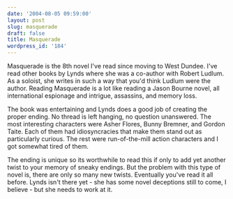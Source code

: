 ```yaml
---
date: '2004-08-05 09:59:00'
layout: post
slug: masquerade
draft: false
title: Masquerade
wordpress_id: '184'
---
```


Masquerade is the 8th novel I've read since moving to West Dundee. I've read other books by Lynds where she was a co-author with Robert Ludlum. As a soloist, she writes in such a way that you'd think Ludlum were the author. Reading Masquerade is a lot like reading a Jason Bourne novel, all international espionage and intrigue, assassins, and memory loss.  

  

The book was entertaining and Lynds does a good job of creating the proper ending. No thread is left hanging, no question unanswered. The most interesting characters were Asher Flores, Bunny Bremner, and Gordon Taite. Each of them had idiosyncracies that make them stand out as particularly curious. The rest were run-of-the-mill action characters and I got somewhat tired of them.  

  

The ending is unique so its worthwhile to read this if only to add yet another twist to your memory of sneaky endings. But the problem with this type of novel is, there are only so many new twists. Eventually you've read it all before. Lynds isn't there yet - she has some novel deceptions still to come, I believe - but she needs to work at it.

